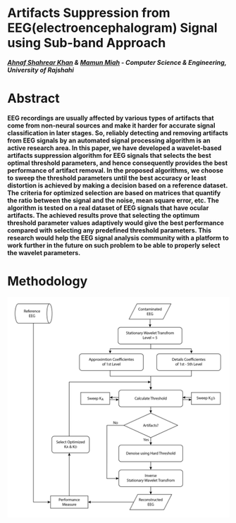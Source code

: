 # Artifacts Suppression from EEG(electroencephalogram) Signal using Sub-band Approach
***[Ahnaf Shahrear Khan](https://github.com/ahnafshahrear) & [Mamun Miah](https://github.com/mamun48) - Computer Science & Engineering, University of Rajshahi***


# Abstract
**EEG recordings are usually affected by various types of artifacts that come from non-neural sources and make it harder for accurate signal classification in later stages. So, reliably detecting and removing artifacts from EEG signals by an automated signal processing algorithm is an active research area. In this paper, we have developed a wavelet-based artifacts suppression algorithm for EEG signals that selects the best optimal threshold parameters, and hence consequently provides the best 
performance of artifact removal. In the proposed algorithms, we choose to sweep the threshold parameters until the best accuracy or least distortion is achieved by making a decision based on a reference dataset. The criteria for optimized selection are based on matrices that quantify the ratio between the signal and the noise, mean square error, etc. The algorithm is tested on a real dataset of EEG signals that have ocular artifacts. The achieved results prove that selecting the optimum threshold parameter values adaptively would give the best performance compared with selecting any predefined threshold parameters. This research would help the EEG signal analysis community with a platform to work further in the future on such problem to be able to properly select the wavelet parameters.**



# Methodology
![](https://github.com/ahnafshahrear/Artifacts-Suppression-from-EEG-Signal-using-Sub-band-Approach/blob/main/Flow%20Chart.png)
